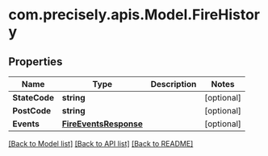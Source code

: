 
# com.precisely.apis.Model.FireHistory

## Properties

Name | Type | Description | Notes
------------ | ------------- | ------------- | -------------
**StateCode** | **string** |  | [optional] 
**PostCode** | **string** |  | [optional] 
**Events** | [**FireEventsResponse**](FireEventsResponse.md) |  | [optional] 

[[Back to Model list]](../README.md#documentation-for-models)
[[Back to API list]](../README.md#documentation-for-api-endpoints)
[[Back to README]](../README.md)


